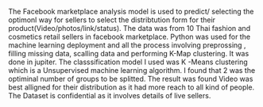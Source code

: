 The Facebook marketplace analysis model is used to predict/ selecting the optimonl way for sellers to select the distribtution form for their product(Video/photos/link/status).
The data  was from 10 Thai fashion and cosmetics retail sellers in facebook marketplace.
Python was used for the machine learning deployment and all the process involving preprossing , filling missing data, scalling data and performing K-Map clustering.
It was done in jupiter.
The classsification model I used was K -Means clustering which is a Unsupervised machine learning algorithm.
I found that 2 was the optiminal number of groups to be splitted.
The result was found Video was best alligned for their distribution as it had more reach to all kind of people.
The Dataset is confidential as it involves details of live sellers.
